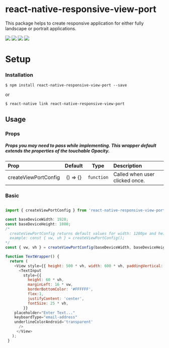 # react-native-responsive-view-port

This package helps to create responsive application for either fully landscape or portrait applications.

![](./assets/7-inch.png)
![](./assets/9-inch.png)
![](./assets/10-inch.png)
![](./assets/12-inch.png)

# Setup
### Installation

`$ npm install react-native-responsive-view-port --save`

or

`$ react-native link react-native-responsive-view-port`

## Usage

### Props   
##### Props you may need to pass while implementing. This wrapper default extends the properties of the touchable Opacity.

| Prop           |     Default     |   Type   | Description                                                                                                 |
| :------------- | :-------------: | :------: | :---------------------------------------------------------------------------------------------------------- |
| createViewPortConfig     |  () => {}  |  `function`  | Called when user clicked once.|

### Basic
```javascript

import { createViewPortConfig } from 'react-native-responsive-view-port';

const baseDeviceWidth: 1920;
const baseDeviceHeight: 1080;
/*
  createViewPortConfig returns default values for width: 1280px and height 800px
  example: const { vw, vh } = createViewPortConfig();
*/
const { vw, vh } = createViewPortConfig(baseDeviceWidth, baseDeviceHeight); 

function TextWrapper() {
  return (
    <View style={{ height: 500 * vh, width: 600 * vh, paddingVertical: 10 * vh, paddingHorizontal: 15 * vh }}>
      <TextInput
        style={{
          height: 60 * vh,
          marginLeft: 16 * vw,
          borderBottomColor: '#FFFFFF',
          flex:1,
          justifyContent: 'center',
          fontSize: 25 * vh,
        }}
	placeholder="Enter Text..."
	keyboardType="email-address"
	underlineColorAndroid='transparent'
      />
     </View>
   );
 }
```

